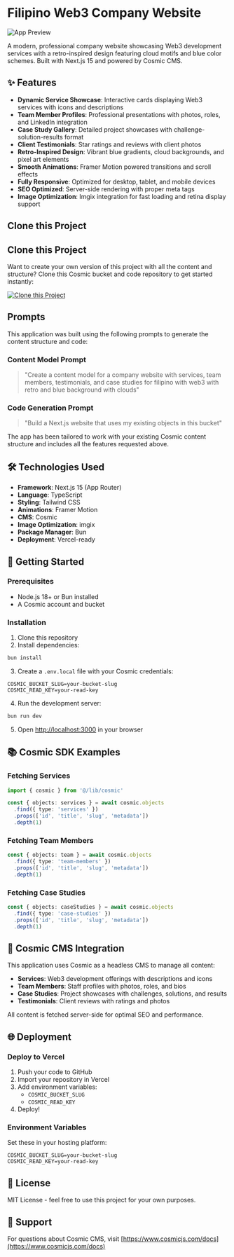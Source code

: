 # Filipino Web3 Company Website

![App Preview](https://imgix.cosmicjs.com/9ed4eef0-ab00-11f0-9e6b-39ca264de411-photo-1620321023374-d1a68fbc720d-1760667959646.jpg?w=1200&h=300&fit=crop&auto=format,compress)

A modern, professional company website showcasing Web3 development services with a retro-inspired design featuring cloud motifs and blue color schemes. Built with Next.js 15 and powered by Cosmic CMS.

## ✨ Features

- **Dynamic Service Showcase**: Interactive cards displaying Web3 services with icons and descriptions
- **Team Member Profiles**: Professional presentations with photos, roles, and LinkedIn integration
- **Case Study Gallery**: Detailed project showcases with challenge-solution-results format
- **Client Testimonials**: Star ratings and reviews with client photos
- **Retro-Inspired Design**: Vibrant blue gradients, cloud backgrounds, and pixel art elements
- **Smooth Animations**: Framer Motion powered transitions and scroll effects
- **Fully Responsive**: Optimized for desktop, tablet, and mobile devices
- **SEO Optimized**: Server-side rendering with proper meta tags
- **Image Optimization**: Imgix integration for fast loading and retina display support

## Clone this Project

## Clone this Project

Want to create your own version of this project with all the content and structure? Clone this Cosmic bucket and code repository to get started instantly:

[![Clone this Project](https://img.shields.io/badge/Clone%20this%20Project-29abe2?style=for-the-badge&logo=cosmic&logoColor=white)](https://app.cosmicjs.com/projects/new?clone_bucket=68f1a8b48f05ea3922ecd17b&clone_repository=68f1aa438f05ea3922ecd19a)

## Prompts

This application was built using the following prompts to generate the content structure and code:

### Content Model Prompt

> "Create a content model for a company website with services, team members, testimonials, and case studies for filipino with web3 with retro and blue background with clouds"

### Code Generation Prompt

> "Build a Next.js website that uses my existing objects in this bucket"

The app has been tailored to work with your existing Cosmic content structure and includes all the features requested above.

## 🛠️ Technologies Used

- **Framework**: Next.js 15 (App Router)
- **Language**: TypeScript
- **Styling**: Tailwind CSS
- **Animations**: Framer Motion
- **CMS**: Cosmic
- **Image Optimization**: imgix
- **Package Manager**: Bun
- **Deployment**: Vercel-ready

## 🚀 Getting Started

### Prerequisites

- Node.js 18+ or Bun installed
- A Cosmic account and bucket

### Installation

1. Clone this repository
2. Install dependencies:
```bash
bun install
```

3. Create a `.env.local` file with your Cosmic credentials:
```env
COSMIC_BUCKET_SLUG=your-bucket-slug
COSMIC_READ_KEY=your-read-key
```

4. Run the development server:
```bash
bun run dev
```

5. Open [http://localhost:3000](http://localhost:3000) in your browser

## 📚 Cosmic SDK Examples

### Fetching Services
```typescript
import { cosmic } from '@/lib/cosmic'

const { objects: services } = await cosmic.objects
  .find({ type: 'services' })
  .props(['id', 'title', 'slug', 'metadata'])
  .depth(1)
```

### Fetching Team Members
```typescript
const { objects: team } = await cosmic.objects
  .find({ type: 'team-members' })
  .props(['id', 'title', 'slug', 'metadata'])
  .depth(1)
```

### Fetching Case Studies
```typescript
const { objects: caseStudies } = await cosmic.objects
  .find({ type: 'case-studies' })
  .props(['id', 'title', 'slug', 'metadata'])
  .depth(1)
```

## 🔗 Cosmic CMS Integration

This application uses Cosmic as a headless CMS to manage all content:

- **Services**: Web3 development offerings with descriptions and icons
- **Team Members**: Staff profiles with photos, roles, and bios
- **Case Studies**: Project showcases with challenges, solutions, and results
- **Testimonials**: Client reviews with ratings and photos

All content is fetched server-side for optimal SEO and performance.

## 🌐 Deployment

### Deploy to Vercel

1. Push your code to GitHub
2. Import your repository in Vercel
3. Add environment variables:
   - `COSMIC_BUCKET_SLUG`
   - `COSMIC_READ_KEY`
4. Deploy!

### Environment Variables

Set these in your hosting platform:

```env
COSMIC_BUCKET_SLUG=your-bucket-slug
COSMIC_READ_KEY=your-read-key
```

## 📝 License

MIT License - feel free to use this project for your own purposes.

## 🤝 Support

For questions about Cosmic CMS, visit [https://www.cosmicjs.com/docs](https://www.cosmicjs.com/docs)

<!-- README_END -->